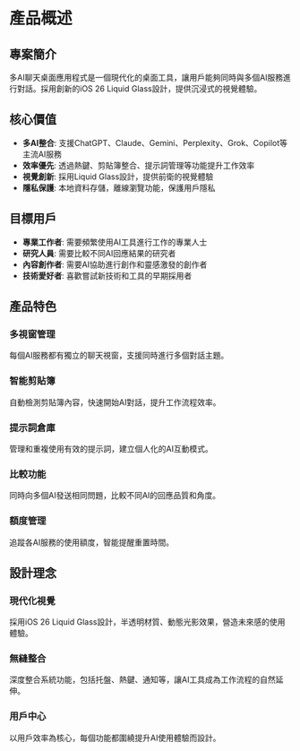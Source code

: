 # 產品概述

## 專案簡介

多AI聊天桌面應用程式是一個現代化的桌面工具，讓用戶能夠同時與多個AI服務進行對話。採用創新的iOS 26 Liquid Glass設計，提供沉浸式的視覺體驗。

## 核心價值

- **多AI整合**: 支援ChatGPT、Claude、Gemini、Perplexity、Grok、Copilot等主流AI服務
- **效率優先**: 透過熱鍵、剪貼簿整合、提示詞管理等功能提升工作效率
- **視覺創新**: 採用Liquid Glass設計，提供前衛的視覺體驗
- **隱私保護**: 本地資料存儲，離線瀏覽功能，保護用戶隱私

## 目標用戶

- **專業工作者**: 需要頻繁使用AI工具進行工作的專業人士
- **研究人員**: 需要比較不同AI回應結果的研究者
- **內容創作者**: 需要AI協助進行創作和靈感激發的創作者
- **技術愛好者**: 喜歡嘗試新技術和工具的早期採用者

## 產品特色

### 多視窗管理
每個AI服務都有獨立的聊天視窗，支援同時進行多個對話主題。

### 智能剪貼簿
自動檢測剪貼簿內容，快速開始AI對話，提升工作流程效率。

### 提示詞倉庫
管理和重複使用有效的提示詞，建立個人化的AI互動模式。

### 比較功能
同時向多個AI發送相同問題，比較不同AI的回應品質和角度。

### 額度管理
追蹤各AI服務的使用額度，智能提醒重置時間。

## 設計理念

### 現代化視覺
採用iOS 26 Liquid Glass設計，半透明材質、動態光影效果，營造未來感的使用體驗。

### 無縫整合
深度整合系統功能，包括托盤、熱鍵、通知等，讓AI工具成為工作流程的自然延伸。

### 用戶中心
以用戶效率為核心，每個功能都圍繞提升AI使用體驗而設計。